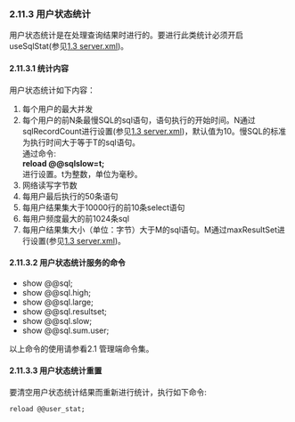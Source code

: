 ### 2.11.3 用户状态统计
用户状态统计是在处理查询结果时进行的。要进行此类统计必须开启useSqlStat(参见[1.3 server.xml](../../1.config_file/1.3_server.xml.md))。

#### 2.11.3.1  统计内容
用户状态统计如下内容：

1. 每个用户的最大并发
2. 每个用户的前N条最慢SQL的sql语句，语句执行的开始时间。N通过sqlRecordCount进行设置(参见[1.3 server.xml](../../1.config_file/1.3_server.xml.md))，默认值为10。慢SQL的标准为执行时间大于等于T的sql语句。  
通过命令:   
**reload @@sqlslow=t;**   
进行设置。t为整数，单位为毫秒。  
3. 网络读写字节数
4. 每用户最后执行的50条语句
5. 每用户结果集大于10000行的前10条select语句
6. 每用户频度最大的前1024条sql
7. 每用户结果集大小（单位：字节）大于M的sql语句。M通过maxResultSet进行设置(参见[1.3 server.xml](../../1.config_file/1.3_server.xml.md))。

#### 2.11.3.2  用户状态统计服务的命令

+ show @@sql;
+ show @@sql.high;
+ show @@sql.large;
+ show @@sql.resultset;
+ show @@sql.slow;
+ show @@sql.sum.user;  

以上命令的使用请参看2.1 管理端命令集。

#### 2.11.3.3  用户状态统计重置  
要清空用户状态统计结果而重新进行统计，执行如下命令:
```
reload @@user_stat;
```  





